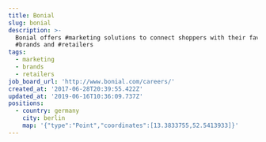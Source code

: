 ```yaml
---
title: Bonial
slug: bonial
description: >-
  Bonial offers #marketing solutions to connect shoppers with their favorite
  #brands and #retailers
tags:
  - marketing
  - brands
  - retailers
job_board_url: 'http://www.bonial.com/careers/'
created_at: '2017-06-28T20:39:55.422Z'
updated_at: '2019-06-16T10:36:09.737Z'
positions:
  - country: germany
    city: berlin
    map: '{"type":"Point","coordinates":[13.3833755,52.5413933]}'
---
```

